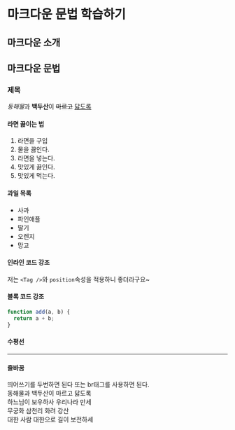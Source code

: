 # 마크다운 문법 학습하기

## 마크다운 소개

## 마크다운 문법

### 제목

*동해물*과 **백두산**이 ~~마르고~~ <u>닳도록</u>

#### 라면 끓이는 법

1. 라면을 구입
1. 물을 끓인다.
1. 라면을 넣는다.
1. 맛있게 끓인다.
1. 맛있게 먹는다.

#### 과일 목록

- 사과
- 파인애플
- 딸기
- 오렌지
- 망고

#### 인라인 코드 강조

저는 `<Tag />`와 `position`속성을 적용하니 좋더라구요~

#### 블록 코드 강조

```js
function add(a, b) {
  return a + b;
}
```

#### 수평선

---

#### 줄바꿈

띄어쓰기를 두번하면 된다 또는 br태그를 사용하면 된다.  
동해물과 백두산이 마르고 닳도록  
하느님이 보우하사 우리나라 만세  
무궁화 삼천리 화려 강산  
대한 사람 대한으로 길이 보전하세
